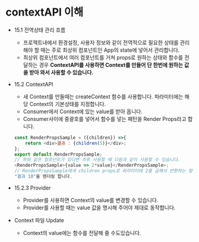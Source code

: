 # contextAPI 이해

* 15.1 전역상태 관리 흐름
    - 프로젝트내에서 환경설정, 사용자 정보와 같이 전역적으로 필요한 상태를 관리해야 할 때는 주로 최상위 컴포넌트인 App의 state에 넣어서 관리합니다.
    - 최상위 컴포넌트에서 여러 컴포넌트를 거쳐 props로 원하는 상태와 함수를 전달하는 경우 **ContextAPI를 사용하면 Context를 만들어 단 한번에 원하는 값을 받아 와서 사용할 수 있습니다.**

* 15.2 ContextAPI
    - 새 Context를 만들때는 createContext 함수를 사용합니다. 파라미터에는 해당 Context의 기본상태를 지정합니다.
    - Consumer에서 Context에 있는 value를 받아 옵니다.
    - Consumer사이에 중괄호를 넣어서 함수를 넣는 패턴을 Render Props라고 합니다.
    ```javascript
    const RenderPropsSample = ({children}) =>{
        return <div>결과 : {children(5)}</div>;
    };
    export default RenderPropsSample;
    // 위와 같은 컴포넌트가 있다면 추후 사용할 때 다음과 같이 사용할 수 있습니다.
    <RenderPropsSample>{value => 2*value}</RenderPropsSample>;
    // RenderPropsSample에게 children props로 파라미터에 2를 곱해서 반환하는 함수를 전달하면 해당 컴포넌트에서는 이 함수에 5를 인자로 넣어서 
    "결과 10"을 렌더링 합니다.
    ```

* 15.2.3 Provider
    - Provider를 사용하면 Context의 value를 변경할 수 있습니다.
    - Provider를 사용할 때는 value 값을 명시해 주어야 제대로 동작합니다.


* Context 파일 Update
    - Context의 value에는 함수를 전달해 줄 수도있습니다.

